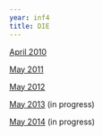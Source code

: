 ```yaml
---
year: inf4
title: DIE
---
```


[April 2010](https://docs.google.com/document/d/1SmITSKmergIbr5QPqslkwRXC_CB1xFeKpb76kkBpcAA/edit?usp=sharing)

[May 2011](https://docs.google.com/document/d/1pftOjLjVJpWCbEP4iGibNP3nY8K58dLKgWho8TYzu4I/edit?usp=sharing)

[May 2012](https://docs.google.com/document/d/1l8T_DaikM69e1OH72hdKP9OnIfphNuHliK5_4aAjp0g/edit?usp=sharing)

[May 2013](https://docs.google.com/document/d/10zSKvpaNNMvw6cVEWLOyIpyG04rHZlUtoNOX730Sgxo/edit?usp=sharing) (in progress)

[May 2014](https://docs.google.com/document/d/1SHEaFL2Z2wQdNoEO-lVaZrAcR_nGmRmrK7V_gDD3Xo8/edit?usp=sharing) (in progress)
